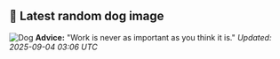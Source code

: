 ## 🐶 Latest random dog image
![Dog](https://images.dog.ceo/breeds/rajapalayam-indian/Rajapalayam-dog.jpg)
**Advice:** "Work is never as important as you think it is."
*Updated: 2025-09-04 03:06 UTC*
